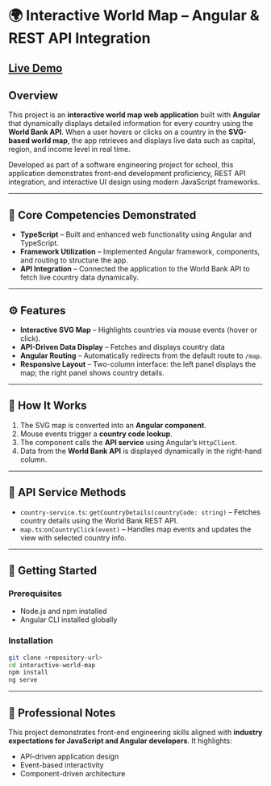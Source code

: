 # 🌍 Interactive World Map – Angular & REST API Integration

## [Live Demo](https://tanner-c.github.io/world-map/)

## Overview

This project is an **interactive world map web application** built with **Angular** that dynamically displays detailed information for every country using the **World Bank API**. When a user hovers or clicks on a country in the **SVG-based world map**, the app retrieves and displays live data such as capital, region, and income level in real time.

Developed as part of a software engineering project for school, this application demonstrates front-end development proficiency, REST API integration, and interactive UI design using modern JavaScript frameworks.

---

## 🎯 Core Competencies Demonstrated

* **TypeScript** – Built and enhanced web functionality using Angular and TypeScript.
* **Framework Utilization** – Implemented Angular framework, components, and routing to structure the app.
* **API Integration** – Connected the application to the World Bank API to fetch live country data dynamically.

---

## ⚙️ Features

* **Interactive SVG Map** – Highlights countries via mouse events (hover or click).
* **API-Driven Data Display** – Fetches and displays country data
* **Angular Routing** – Automatically redirects from the default route to `/map`.
* **Responsive Layout** – Two-column interface: the left panel displays the map; the right panel shows country details.

---

## 🧠 How It Works

1. The SVG map is converted into an **Angular component**.
2. Mouse events trigger a **country code lookup**.
3. The component calls the **API service** using Angular’s `HttpClient`.
4. Data from the **World Bank API** is displayed dynamically in the right-hand column.

---

## 🧪 API Service Methods

* `country-service.ts`: `getCountryDetails(countryCode: string)` – Fetches country details using the World Bank REST API.
* `map.ts`:`onCountryClick(event)` – Handles map events and updates the view with selected country info.

---

## 🚀 Getting Started

### Prerequisites

* Node.js and npm installed
* Angular CLI installed globally

### Installation

```bash
git clone <repository-url>
cd interactive-world-map
npm install
ng serve
```

---

## 💼 Professional Notes

This project demonstrates front-end engineering skills aligned with **industry expectations for JavaScript and Angular developers**. It highlights:

* API-driven application design
* Event-based interactivity
* Component-driven architecture
